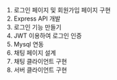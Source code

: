 1. 로그인 페이지 및 회원가입 페이지 구현
2. Express API 개발
3. 로그인 기능 만들기
4. JWT 이용하여 로그인 인증
5. Mysql 연동
6. 채팅 페이지 설계
7. 채팅 클라이언트 구현
8. 서버 클라이언트 구현
